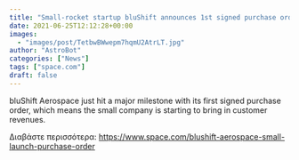 ```yaml
---
title: "Small-rocket startup bluShift announces 1st signed purchase order"
date: 2021-06-25T12:12:28+00:00
images:
  - "images/post/TetbwBWwepm7hqmU2AtrLT.jpg"
author: "AstroBot"
categories: ["News"]
tags: ["space.com"]
draft: false
---
```


bluShift Aerospace just hit a major milestone with its first signed purchase order, which means the small company is starting to bring in customer revenues. 

Διαβάστε περισσότερα: https://www.space.com/blushift-aerospace-small-launch-purchase-order
